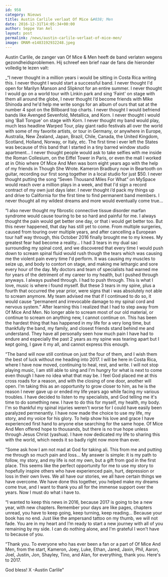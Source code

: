 ```yaml
---
id: 958
category: Nieuws
title: Austin Carlile verlaat Of Mice &#038; Men
date: 2016-12-31T14:05:34+00:00
author: Seppe Van Ael
layout: post
permalink: /news/austin-carlile-verlaat-of-mice-men/
image: OMAM-e1483192932248.jpeg
---
```

Austin Carlile, de zanger van Of Mice & Men heeft de band verlaten wegens gezondheidsproblemen. Hij schreef een brief naar de fans die hieronder volledig te lezen valt:

_&#8220;I never thought in a million years i would be sitting in Costa Rica writing this. I never thought I would start a successful band. I never thought I'd open for Marilyn Manson and Slipknot for an entire summer. I never thought I would go on a world tour with Linkin park and sing ‘Faint' on stage with them all around the globe, I never thought I‘d become friends with Mike Shinoda and he'd help me write songs for an album of ours that sat at the number 4 spot on the Billboard top charts. I never thought I would befriend bands like Avenged Sevenfold, Metallica, and Korn. I never thought i would sing 'Ball Tongue' on stage with Korn. I never thought my band would play, much less headline Warped Tour, play giant radio festivals all over the world with some of my favorite artists, or tour in Germany, or anywhere in Europe, Australia, New Zealand, Japan, Brazil, Chile, Canada, the United Kingdom, Scotland, Holland, Norway, or Italy, etc. The first time i ever left the States was because of this band that I started in a tiny barred window studio apartment&#8230; I never thought people would ask to take selfies with me inside the Roman Collesium, on the Eiffel Tower in Paris, or even the mall I worked at in Ohio where Of Mice And Men was born eight years ago with the help of my friends in Though She Wrote. Kameron Bradbury now in Beartooth on guitar, recording our first song together in a local studio for just $50. I never thought putting the song &#8220;Seven Thousand Miles For What&#8221; on MySpace would reach over a million plays in a week, and that I'd sign a record contract of my own just days later. I never thought i‘d pack my things up and drive to California for the first time to find permanent band members. I never thought all my wildest dreams and more would eventually come true&#8230;</p> 

&#8220;I also never thought my fibrostic connective tissue disorder marfan syndrome would cause touring to be so hard and painful for me. I always thought the pain would get better one day, or that i would get better too. But this never happened, that day has still yet to come. From multiple surgeries, caused from touring over multiple years, and after cancelling a European tour half way through, this October 2016 finally brought me to my knees. My greatest fear had become a reality&#8230; I had 3 tears in my dual sac surrounding my spinal cord, and we discovered that every time I would push down to scream spinal fluid would rush though the tears which was causing me the violent pain every time I'd perform. It was causing my muscles to seize up, and body to contort on stage, and making me lethargic and sore every hour of the day. My doctors and team of specialists had warned me for years of the detriment of my career to my health, but I pushed through anyways. I always pushed through. I had to push through. This is what I love, music is where i found myself. But these 3 tears in my spine, plus a fourth that occurred the year prior, were signs that i was absolutely not able to scream anymore. My team advised me that if I continued to do so, it would cause &#8220;permanent and irrevocable damage to my spinal cord and nervous system.&#8221; After learning this I realized that I had to step away from Of Mice And Men. No longer able to scream most of our old material, or continue to scream on anything new, I cannot continue on. This has been the hardest thing that has happened in my life for a very long time, but thankfully the band, my family, and closest friends stand behind me and understand. They have all personally seen how much pain I have had to endure and especially the past 2 years as my spine was tearing apart but I kept going, I gave it my all, and cannot express this enough.

&#8220;The band will now still continue on just the four of them, and I wish them the best of luck without me heading into 2017. I will be here in Costa Rica, where I have now moved, continuing to heal, rest, and write. I will not stop playing music, I am still able to sing and I'm hungry for what is next to come even though I have no idea what that may be. I feel God placed me at this cross roads for a reason, and with the closing of one door, another will open. I'm taking this as an opportunity to grow closer to him, as he is the reason I never gave up or ended my life years ago while facing my various troubles. I have decided to listen to my specialists, and God telling me it's time to do something new. I have to do this for myself, my health, my body. I'm so thankful my spinal injuries weren't worse for I could have easily been paralyzed permenantly. I have now made the choice to use my life, my story, and my voice for his glory. To help show his love and grace I have experienced first hand to anyone else searching for the same hope. Of Mice And Men offered hope to thousands, but there is no true hope unless through Jesus Christ (yashua). I have now dedicated my life to sharing this with the world, which needs it so badly right now more than ever.

&#8220;Some ask how I am not mad at God for taking ali. This from me and putting me through so much pain and loss&#8230; My answer is simple: it is my path to follow, my story, and my life is not my own, but a gift from god in the first place. This seems like the perfect opportunity for me to use my story to hopefully inspire others who have experienced pain, hurt, depression or loss in their own lives. We all have our stories, we all have certain things we have overcome. We have done this together, you helped make my dreams come true, and I want to thank you all for the immense support over the years. Now I must do what i have to.

&#8220;I wanted to keep this news in 2016, because 2017 is going to be a new year, with new chapters. Remember your days are like pages, chapters unread, you have to keep going, keep turning, keep reading&#8230; Because your book has no end. Just like the ampersand tattoo on my thumb, we will not fade. You are in my heart and I‘m ready to start a new journey with all of you remaining by my side. I can do nothing alone, and I'm grateful I won't have to because of you.

&#8220;Thank you. To everyone who has ever been a fan or a part of Of Mice And Men, from the start, Kameron, Joey, Luke, Ethan, Jared, Jaxin, Phil, Aaron, Joel, Justin, Jon, Shayley, Tino, and Alan, for everything, thank you. Here's to 2017.

God bless! X -Austin Carlile&#8221;</em>